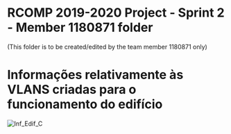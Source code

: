 RCOMP 2019-2020 Project - Sprint 2 - Member 1180871 folder
===========================================
(This folder is to be created/edited by the team member 1180871 only)

# Informações relativamente às VLANS criadas para o funcionamento do edifício #
![Inf_Edif_C](/doc/sprint2/figura_aux/Inf_Edif_C.PNG)